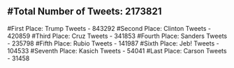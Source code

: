 #Total Number of Tweets: 2173821 
---
#First Place: Trump Tweets - 843292
#Second Place: Clinton Tweets - 420859
#Third Place: Cruz Tweets - 341853
#Fourth Place: Sanders Tweets - 235798
#Fifth Place: Rubio Tweets - 141987
#Sixth Place: Jeb! Tweets - 104533
#Seventh Place: Kasich Tweets - 54041
#Last Place: Carson Tweets - 31458
